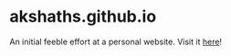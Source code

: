 # akshaths.github.io
An initial feeble effort at a personal website. Visit it [here](https://akshaths.github.io)!
